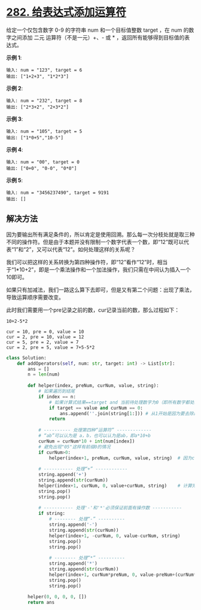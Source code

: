 # [282. 给表达式添加运算符](https://leetcode-cn.com/problems/expression-add-operators/)

给定一个仅包含数字 0-9 的字符串 num 和一个目标值整数 target ，在 num 的数字之间添加 二元 运算符（不是一元）+、- 或 * ，返回所有能够得到目标值的表达式。

**示例 1**:
```
输入: num = "123", target = 6
输出: ["1+2+3", "1*2*3"] 
```

**示例 2**:
```
输入: num = "232", target = 8
输出: ["2*3+2", "2+3*2"]
```

**示例 3**:
```
输入: num = "105", target = 5
输出: ["1*0+5","10-5"]
```

**示例 4**:
```
输入: num = "00", target = 0
输出: ["0+0", "0-0", "0*0"]
```

**示例 5**:
```
输入: num = "3456237490", target = 9191
输出: []
```

## 解决方法

因为要输出所有满足条件的，所以肯定是使用回溯。那么每一次分枝处就是取三种不同的操作符。但是由于本题并没有限制一个数字代表一个数，即“12”既可以代表“1”和“2”，又可以代表“12”。如何处理这样的关系呢？

我们可以把这样的关系转换为第四种操作符，即“12”看作“12”时，相当于“1*10+2”，即是一个乘法操作和一个加法操作，我们只需在中间认为插入一个10即可。

如果只有加减法，我们一路这么算下去即可，但是又有第二个问题：出现了乘法，导致运算顺序需要改变。

此时我们需要用一个pre记录之前的数，cur记录当前的数，那么过程如下：
```
10+2-5*2

cur = 10, pre = 0, value = 10
cur = 2, pre = 10, value = 12
cur = 5, pre = 2, value = 7 
cur = 2, pre = 5, value = 7+5-5*2
```


```py
class Solution:
    def addOperators(self, num: str, target: int) -> List[str]:
        ans = []
        n = len(num)
        
        def helper(index, preNum, curNum, value, string):
            # 如果遍历到结尾
            if index == n: 
                # 如果计算式结果==target and 当前待处理数字为0（即所有数字都处理过了）
                if target == value and curNum == 0:
                    ans.append(''.join(string[1:])) # 从1开始是因为要去除最前面的'+'
                return
            
            # ---------- 处理第四种“运算符” -------------
            # “ab”可以认为是 a，b，也可以认为是ab，即a*10+b
            curNum = curNum*10 + int(num[index])
            # 避免出现"05"这样有前缀0的情况
            if curNum>0:
                helper(index+1, preNum, curNum, value, string)  # 因为curnum用于组成新的数字，并未参与计算，所以prenum还是prenum，value和string也没有变化
            
            # ----------- 处理“+” ------------
            string.append('+')
            string.append(str(curNum))
            helper(index+1, curNum, 0, value+curNum, string)    # 计算完成，所以value变化，下一轮中的prenum为当前的curnum，下一轮中的curnum为0
            string.pop()
            string.pop()
            
            # ----------- 处理'-'和'*'必须保证前面有操作数 -----------
            if string:
                # -------- 处理“-” ----------
                string.append('-')
                string.append(str(curNum))
                helper(index+1, -curNum, 0, value-curNum, string)
                string.pop()
                string.pop()
                
                # -------- 处理“*” ----------
                string.append('*')
                string.append(str(curNum))
                helper(index+1, curNum*preNum, 0, value-preNum+(curNum*preNum), string)
                string.pop()
                string.pop()
        
        helper(0, 0, 0, 0, [])
        return ans
```